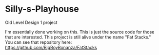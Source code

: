 # Silly-s-Playhouse
Old Level Design 1 project

I'm essentially done working on this. This is just the source code for those that are interested. This project is still alive under the name "Fat Stacks." You can see that repository here: https://github.com/BigBoyBonanza/FatStacks

